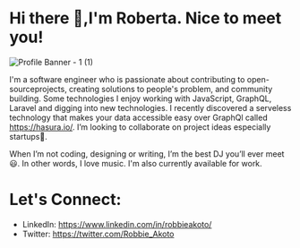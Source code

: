 # Hi there 👋,I'm Roberta. Nice to meet you!

![Profile Banner - 1 (1)](https://user-images.githubusercontent.com/33154097/90301136-f16a7280-de95-11ea-8c76-54c69ad523df.png)

I'm a software engineer who is passionate about contributing to open-sourceprojects, creating solutions to people's problem, and community building. Some technologies I enjoy working with JavaScript, GraphQL, Laravel and digging into new technologies. I recently discovered a serveless technology that makes your data accessible easy over GraphQl called https://hasura.io/. I’m looking to collaborate on project ideas especially startups🤗.

When I’m not coding, designing  or writing, I’m the best DJ you’ll ever meet😃. In other words, I love music. I'm also currently available for work.

# Let's Connect:
* LinkedIn: https://www.linkedin.com/in/robbieakoto/
* Twitter: https://twitter.com/Robbie_Akoto

